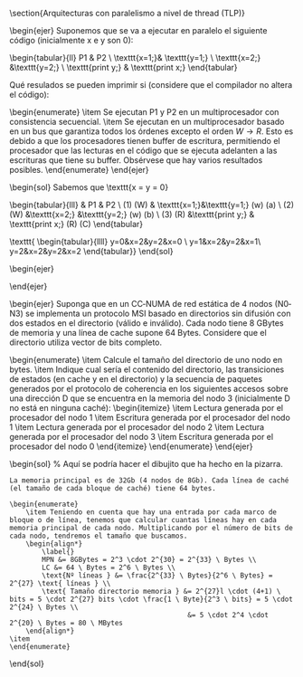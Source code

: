 \section{Arquitecturas con paralelismo a nivel de thread (TLP)}


\begin{ejer}
  Suponemos que se va a ejecutar en paralelo el siguiente código (inicialmente x
  e y son $0$):

   \begin{tabular}{ll}
     P1 & P2 \\
    \texttt{x=1;}& \texttt{y=1;} \\
     \texttt{x=2;} &\texttt{y=2;} \\
    \texttt{print y;} & \texttt{print x;}
  \end{tabular}

  Qué resulados se pueden imprimir si (considere que el compilador no altera el
  código):

  \begin{enumerate}
  \item Se ejecutan P1 y P2 en un multiprocesador con consistencia secuencial.
  \item Se ejecutan en un multiprocesador basado en un bus que garantiza todos
    los órdenes excepto el orden $W \rightarrow R$. Esto es debido a que los
    procesadores tienen buffer de escritura, permitiendo el procesador que las
    lecturas en el código que se ejecuta adelanten a las escrituras que tiene su
    buffer. Obsérvese que hay varios resultados posibles.
  \end{enumerate}
\end{ejer}

\begin{sol}
    Sabemos que \texttt{x = y = 0}

  \begin{tabular}{lll}
     & P1 & P2 \\
    (1) (W) & \texttt{x=1;}&\texttt{y=1;} (w) (a) \\
    (2) (W) &\texttt{x=2;} &\texttt{y=2;} (w) (b) \\
    (3) (R) &\texttt{print y;} & \texttt{print x;} (R) (C)
  \end{tabular}

  \texttt{
  \begin{tabular}{llll}
    y=0&x=2&y=2&x=0 \\
    y=1&x=2&y=2&x=1\\
    y=2&x=2&y=2&x=2
  \end{tabular}}
\end{sol}

\begin{ejer}
    
\end{ejer}

\begin{ejer}
    Suponga que en un CC‐NUMA de red estática de 4 nodos (N0‐N3) se implementa un protocolo
MSI basado en directorios sin difusión con dos estados en el directorio (válido e inválido). Cada nodo tiene 8
GBytes de memoria y una línea de cache supone 64 Bytes. Considere que el directorio utiliza vector de bits
completo.

\begin{enumerate}
    \item Calcule el tamaño del directorio de uno nodo en bytes.
    \item Indique cual sería el contenido del directorio, las transiciones de estados (en cache y en el directorio) y la secuencia de paquetes generados por el protocolo de coherencia en los siguientes accesos sobre una dirección D que se encuentra en la memoria del nodo 3 (inicialmente D no está en ninguna caché):
        \begin{itemize}
            \item Lectura generada por el procesador del nodo 1
            \item Escritura generada por el procesador del nodo 1
            \item Lectura generada por el procesador del nodo 2
            \item Lectura generada por el procesador del nodo 3
            \item Escritura generada por el procesador del nodo 0
        \end{itemize}
\end{enumerate}
\end{ejer}

\begin{sol}
    % Aquí se podría hacer el dibujito que ha hecho en la pizarra.

    La memoria principal es de 32Gb (4 nodos de 8Gb). Cada línea de caché (el tamaño de cada bloque de caché) tiene 64 bytes.

    \begin{enumerate}
        \item Teniendo en cuenta que hay una entrada por cada marco de bloque o de línea, tenemos que calcular cuantas líneas hay en cada memoria principal de cada nodo. Multiplicando por el número de bits de cada nodo, tendremos el tamaño que buscamos.
        \begin{align*}
            \label{}
            MPN &= 8GBytes = 2^3 \cdot 2^{30} = 2^{33} \ Bytes \\
            LC &= 64 \ Bytes = 2^6 \ Bytes \\
            \text{Nº líneas } &= \frac{2^{33} \ Bytes}{2^6 \ Bytes} = 2^{27} \text{ líneas } \\
            \text{ Tamaño directorio memoria } &= 2^{27}l \cdot (4+1) \ bits = 5 \cdot 2^{27} bits \cdot \frac{1 \ Byte}{2^3 \ bits} = 5 \cdot 2^{24} \ Bytes \\
                                                &= 5 \cdot 2^4 \cdot 2^{20} \ Bytes = 80 \ MBytes
        \end{align*}
    \item 
    \end{enumerate}
\end{sol}